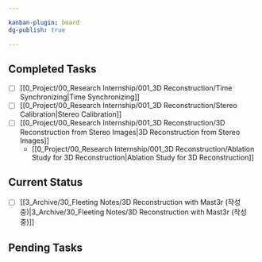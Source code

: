 ```yaml
---

kanban-plugin: board
dg-publish: true

---
```


## Completed Tasks

- [ ] [[0_Project/00_Research Internship/001_3D Reconstruction/Time Synchronizing\|Time Synchronizing]]
- [ ] [[0_Project/00_Research Internship/001_3D Reconstruction/Stereo Calibration\|Stereo Calibration]]
- [ ] [[0_Project/00_Research Internship/001_3D Reconstruction/3D Reconstruction from Stereo Images\|3D Reconstruction from Stereo Images]]
	- [[0_Project/00_Research Internship/001_3D Reconstruction/Ablation Study for 3D Reconstruction\|Ablation Study for 3D Reconstruction]]


## Current Status

- [ ] [[3_Archive/30_Fleeting Notes/3D Reconstruction with Mast3r (작성중)\|3_Archive/30_Fleeting Notes/3D Reconstruction with Mast3r (작성중)]]


## Pending Tasks





